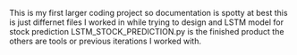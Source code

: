 This is my first larger coding project so documentation is spotty at best this is just differnet files I worked in while trying to design and LSTM model for stock prediction
LSTM_STOCK_PREDICTION.py is the finished product the others are tools or previous iterations I worked with.
